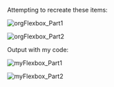 Attempting to recreate these items:

![orgFlexbox_Part1](https://user-images.githubusercontent.com/60452595/84855972-49156a80-b01a-11ea-8266-ab617e9ebbc8.JPG)

![orgFlexbox_Part2](https://user-images.githubusercontent.com/60452595/84855971-487cd400-b01a-11ea-8b83-d6fee43b0c2e.JPG)

Output with my code:

![myFlexbox_Part1](https://user-images.githubusercontent.com/60452595/84855980-4fa3e200-b01a-11ea-8498-580b59354e9f.JPG)

![myFlexbox_Part2](https://user-images.githubusercontent.com/60452595/84855979-4f0b4b80-b01a-11ea-981c-b0708cc3f42d.JPG)
